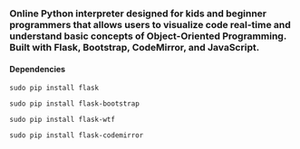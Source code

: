 ### Online Python interpreter designed for kids and beginner programmers that allows users to visualize code real-time and understand basic concepts of Object-Oriented Programming. Built with Flask, Bootstrap, CodeMirror, and JavaScript.

#### Dependencies

```
sudo pip install flask
```

```
sudo pip install flask-bootstrap
```

```
sudo pip install flask-wtf
```

```
sudo pip install flask-codemirror
```
